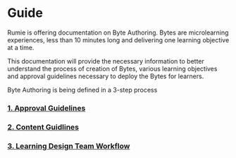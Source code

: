# Guide

Rumie is offering documentation on Byte Authoring. Bytes are microlearning experiences, less than 10 minutes long and delivering one learning objective at a time.

This documentation will provide the necessary information to better understand the process of creation of Bytes, various learning objectives and approval guidelines necessary to deploy the Bytes for learners.

Byte Authoring is being defined in a 3-step process

### [1. Approval Guidelines](/approval-guidelines)

### [2. Content Guidlines](/byte-authoring/#content-guidelines)

### [3. Learning Design Team Workflow](/learning-design-team-workflow)
